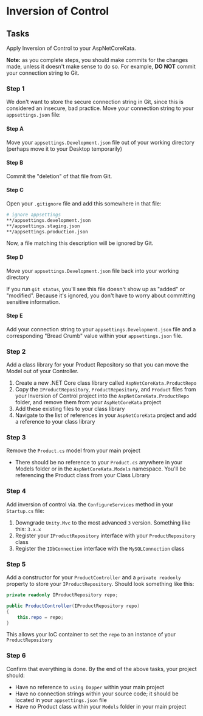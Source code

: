 # Inversion of Control

## Tasks

Apply Inversion of Control to your AspNetCoreKata.

**Note:** as you complete steps, you should make commits for the changes made, unless it doesn't make sense to do so. For example, **DO NOT** commit your connection string to Git.

### Step 1

We don't want to store the secure connection string in Git, since this is considered an insecure, bad practice. Move your connection string to your `appsettings.json` file:

#### Step A

Move your `appsettings.Development.json` file out of your working directory (perhaps move it to your Desktop temporarily)

#### Step B

Commit the "deletion" of that file from Git.

#### Step C

Open your `.gitignore` file and add this somewhere in that file:

```bash
# ignore appsettings
**/appsettings.development.json
**/appsettings.staging.json
**/appsettings.production.json
```

Now, a file matching this description will be ignored by Git.

#### Step D

Move your `appsettings.Development.json` file back into your working directory

If you run `git status`, you'll see this file doesn't show up as "added" or "modified". Because it's ignored, you don't have to worry about committing sensitive information.

#### Step E

Add your connection string to your `appsettings.Development.json` file and a corresponding "Bread Crumb" value within your `appsettings.json` file.

### Step 2

Add a class library for your Product Repository so that you can move the Model out of your Controller.

1. Create a new .NET Core class library called `AspNetCoreKata.ProductRepo`
1. Copy the `IProductRepository`, `ProductRepository`, and `Product` files from your Inversion of Control project into the `AspNetCoreKata.ProductRepo` folder, and remove them from your `AspNetCoreKata` project
1. Add these existing files to your class library
1. Navigate to the list of references in your `AspNetCoreKata` project and add a reference to your class library

### Step 3

Remove the `Product.cs` model from your main project

* There should be no reference to your `Product.cs` anywhere in your Models folder or in the `AspNetCoreKata.Models` namespace. You'll be referencing the Product class from your Class Library

### Step 4

Add inversion of control via. the `ConfigureServices` method in your `Startup.cs` file:

1. Downgrade `Unity.Mvc` to the most advanced `3` version. Something like this: `3.x.x`
1. Register your `IProductRepository` interface with your `ProductRepository` class
1. Register the `IDbConnection` interface with the `MySQLConnection` class

### Step 5

Add a constructor for your `ProductController` and a `private readonly` property to store your `IProductRepository`. Should look something like this:

```cs
private readonly IProductRepository repo;

public ProductController(IProductRepository repo)
{
    this.repo = repo;
}
```

This allows your IoC container to set the `repo` to an instance of your `ProductRepository`

### Step 6

Confirm that everything is done. By the end of the above tasks, your project should:

* Have no reference to `using Dapper` within your main project
* Have no connection strings within your source code; it should be located in your `appsettings.json` file
* Have no Product class within your `Models` folder in your main project
